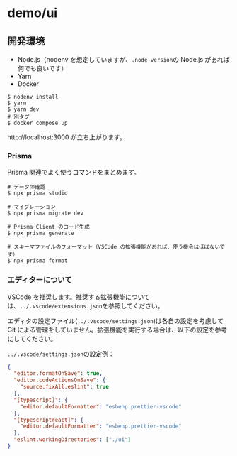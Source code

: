 # demo/ui

## 開発環境

- Node.js（nodenv を想定していますが、`.node-version`の Node.js があれば何でも良いです）
- Yarn
- Docker

```shell
$ nodenv install
$ yarn
$ yarn dev
# 別タブ
$ docker compose up
```

http://localhost:3000 が立ち上がります。

### Prisma

Prisma 関連でよく使うコマンドをまとめます。

```shell
# データの確認
$ npx prisma studio

# マイグレーション
$ npx prisma migrate dev

# Prisma Client のコード生成
$ npx prisma generate

# スキーマファイルのフォーマット（VSCode の拡張機能があれば、使う機会はほぼないです）
$ npx prisma format
```

### エディターについて

VSCode を推奨します。推奨する拡張機能については、`../.vscode/extensions.json`を参照してください。

エディタの設定ファイル(`../.vscode/settings.json`)は各自の設定を考慮して Git による管理をしていません。拡張機能を実行する場合は、以下の設定を参考にしてください。

`../.vscode/settings.json`の設定例：

```json
{
  "editor.formatOnSave": true,
  "editor.codeActionsOnSave": {
    "source.fixAll.eslint": true
  },
  "[typescript]": {
    "editor.defaultFormatter": "esbenp.prettier-vscode"
  },
  "[typescriptreact]": {
    "editor.defaultFormatter": "esbenp.prettier-vscode"
  },
  "eslint.workingDirectories": ["./ui"]
}
```
